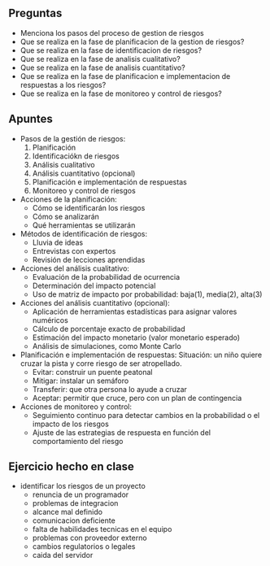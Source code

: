 ## Preguntas

- Menciona los pasos del proceso de gestion de riesgos
- Que se realiza en la fase de planificacion de la gestion de riesgos?
- Que se realiza en la fase de identificacion de riesgos?
- Que se realiza en la fase de analisis cualitativo?
- Que se realiza en la fase de analisis cuantitativo?
- Que se realiza en la fase de planificacion e implementacion de respuestas a los riesgos?
- Que se realiza en la fase de monitoreo y control de riesgos?

## Apuntes

- Pasos de la gestión de riesgos:
	1. Planificación
	2. Identificaciókn de riesgos
	3. Análisis cualitativo
	4. Análisis cuantitativo (opcional)
	5. Planificación e implementación de respuestas
	6. Monitoreo y control de riesgos
- Acciones de la planificación:
	- Cómo se identificarán los riesgos  
	- Cómo se analizarán  
	- Qué herramientas se utilizarán  
- Métodos de identificación de riesgos:
	- Lluvia de ideas  
	- Entrevistas con expertos  
	- Revisión de lecciones aprendidas  
- Acciones del análisis cualitativo:
	- Evaluación de la probabilidad de ocurrencia  
	- Determinación del impacto potencial  
	- Uso de matriz de impacto por probabilidad: baja(1), media(2), alta(3)
- Acciones del análisis cuantitativo (opcional):
	- Aplicación de herramientas estadísticas para asignar valores numéricos  
	- Cálculo de porcentaje exacto de probabilidad  
	- Estimación del impacto monetario (valor monetario esperado)  
	- Análisis de simulaciones, como Monte Carlo  
- Planificación e implementación de respuestas:
	Situación: un niño quiere cruzar la pista y corre riesgo de ser atropellado.  
	- Evitar: construir un puente peatonal  
	- Mitigar: instalar un semáforo  
	- Transferir: que otra persona lo ayude a cruzar  
	- Aceptar: permitir que cruce, pero con un plan de contingencia  
- Acciones de monitoreo y control:
	- Seguimiento continuo para detectar cambios en la probabilidad o el impacto de los riesgos  
	- Ajuste de las estrategias de respuesta en función del comportamiento del riesgo  

## Ejercicio hecho en clase

- identificar los riesgos de un proyecto
	- renuncia de un programador
	- problemas de integracion
	- alcance mal definido
	- comunicacion deficiente
	- falta de habilidades tecnicas en el equipo
	- problemas con proveedor externo
	- cambios regulatorios o legales
	- caida del servidor
	